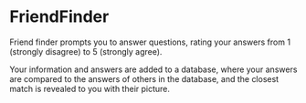 # FriendFinder
Friend finder prompts you to answer questions, rating your answers
from 1 (strongly disagree) to 5 (strongly agree).

Your information and answers are added to a database, where your answers are compared to the answers of others in the database, and the closest match is revealed to you with their picture.